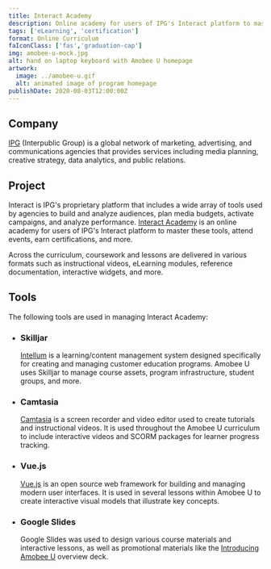 ```yaml
---
title: Interact Academy
description: Online academy for users of IPG's Interact platform to master its wide array of marketing tools
tags: ['eLearning', 'certification']
format: Online Curriculum
faIconClass: ['fas','graduation-cap']
img: amobee-u-mock.jpg
alt: hand on laptop keyboard with Amobee U homepage
artwork:
  image: ../amobee-u.gif
  alt: animated image of program homepage
publishDate: 2020-08-03T12:00:00Z
---
```


## Company

[IPG](https://interpublic.com) (Interpublic Group) is a global network of marketing, advertising, and communications agencies that provides services including media planning, creative strategy, data analytics, and public relations.

## Project

Interact is IPG's proprietary platform that includes a wide array of tools used by agencies to build and analyze audiences, plan media budgets, activate campaigns, and analyze performance. [Interact Academy](https://academy.kinesso.com) is an online academy for users of IPG's Interact platform to master these tools, attend events, earn certifications, and more.
<!--
<artwork :artwork="artwork"></artwork>
-->
Across the curriculum, coursework and lessons are delivered in various formats such as instructional videos, eLearning modules, reference documentation, interactive widgets, and more.

## Tools

The following tools are used in managing Interact Academy:

- ### **Skilljar**
  [Intellum](https://intellum.com) is a learning/content management system designed specifically for creating and managing customer education programs. Amobee U uses Skilljar to manage course assets, program infrastructure, student groups, and more.

- ### **Camtasia**
  [Camtasia](https://www.techsmith.com/video-editor.html) is a screen recorder and video editor used to create tutorials and instructional videos. It is used throughout the Amobee U curriculum to include interactive videos and SCORM packages for learner progress tracking.

- ### **Vue.js**
  [Vue.js](https://vuejs.org/) is an open source web framework for building and managing modern user interfaces. It is used in several lessons within Amobee U to create interactive visual models that illustrate key concepts.

- ### **Google Slides**
  Google Slides was used to design various course materials and interactive lessons, as well as promotional materials like the [Introducing Amobee U](https://u.amobee.com/intro-presentation/585408) overview deck.

